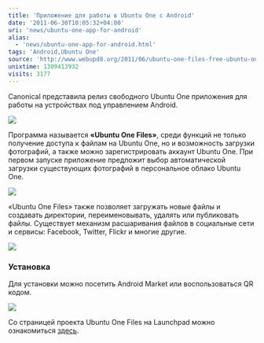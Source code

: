 ```yaml
---
title: 'Приложение для работы в Ubuntu One с Android'
date: '2011-06-30T10:05:32+04:00'
uri: 'news/ubuntu-one-app-for-android'
alias: 
  - 'news/ubuntu-one-app-for-android.html'
tags: 'Android,Ubuntu One'
source: 'http://www.webupd8.org/2011/06/ubuntu-one-files-free-ubuntu-one-app.html'
unixtime: 1309413932
visits: 3177
---
```

Canonical представила релиз свободного Ubuntu One приложения для работы на устройствах под управлением Android.

[![](img/2011/06/30/10-00/ubuntuone-android-files2-5886486557-o.jpg)](img/2011/06/30/10-00/ubuntuone-android-files2-5886486557-o.jpg)

Программа называется **«Ubuntu One Files»**, среди функций не только получение доступа к файлам на Ubuntu One, но и возможность загрузки фотографий, а также можно зарегистрировать аккаунт Ubuntu One. При первом запуске приложение предложит выбор автоматической загрузки существующих фотографий в персональное облако Ubuntu One.

[![](img/2011/06/30/10-00/ubuntuone-android-files1-5887052826-o.jpg)](img/2011/06/30/10-00/ubuntuone-android-files1-5887052826-o.jpg)

«Ubuntu One Files» также позволяет загружать новые файлы и создавать директории, переименовывать, удалять или публиковать файлы. Существует механизм расшаривания файлов в социальные сети и сервисы: Facebook, Twitter, Flickr и многие другие.

[![](img/2011/06/30/10-00/ubuntuone-android-files-5887052948-o.jpg)](img/2011/06/30/10-00/ubuntuone-android-files-5887052948-o.jpg)

### Установка

Для установки можно посетить Android Market или воспользоваться QR кодом.

![](img/2011/06/30/10-00/qr-ubuntuone-android-files-5886486589-o.jpg)

Со страницей проекта Ubuntu One Files на Launchpad можно ознакомиться [здесь](https://launchpad.net/ubuntuone-android-files).
